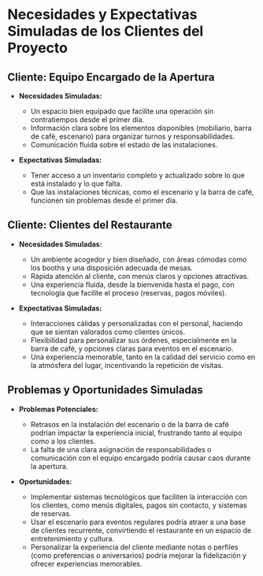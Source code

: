 # Necesidades y Expectativas Simuladas de los Clientes del Proyecto

## Cliente: Equipo Encargado de la Apertura
- **Necesidades Simuladas:** 
  - Un espacio bien equipado que facilite una operación sin contratiempos desde el primer día.
  - Información clara sobre los elementos disponibles (mobiliario, barra de café, escenario) para organizar turnos y responsabilidades.
  - Comunicación fluida sobre el estado de las instalaciones.
  
- **Expectativas Simuladas:** 
  - Tener acceso a un inventario completo y actualizado sobre lo que está instalado y lo que falta.
  - Que las instalaciones técnicas, como el escenario y la barra de café, funcionen sin problemas desde el primer día.

## Cliente: Clientes del Restaurante
- **Necesidades Simuladas:** 
  - Un ambiente acogedor y bien diseñado, con áreas cómodas como los booths y una disposición adecuada de mesas.
  - Rápida atención al cliente, con menús claros y opciones atractivas.
  - Una experiencia fluida, desde la bienvenida hasta el pago, con tecnología que facilite el proceso (reservas, pagos móviles).

- **Expectativas Simuladas:** 
  - Interacciones cálidas y personalizadas con el personal, haciendo que se sientan valorados como clientes únicos.
  - Flexibilidad para personalizar sus órdenes, especialmente en la barra de café, y opciones claras para eventos en el escenario.
  - Una experiencia memorable, tanto en la calidad del servicio como en la atmósfera del lugar, incentivando la repetición de visitas.

## Problemas y Oportunidades Simuladas

- **Problemas Potenciales:**
  - Retrasos en la instalación del escenario o de la barra de café podrían impactar la experiencia inicial, frustrando tanto al equipo como a los clientes.
  - La falta de una clara asignación de responsabilidades o comunicación con el equipo encargado podría causar caos durante la apertura.
  
- **Oportunidades:**
  - Implementar sistemas tecnológicos que faciliten la interacción con los clientes, como menús digitales, pagos sin contacto, y sistemas de reservas.
  - Usar el escenario para eventos regulares podría atraer a una base de clientes recurrente, convirtiendo el restaurante en un espacio de entretenimiento y cultura.
  - Personalizar la experiencia del cliente mediante notas o perfiles (como preferencias o aniversarios) podría mejorar la fidelización y ofrecer experiencias memorables.

